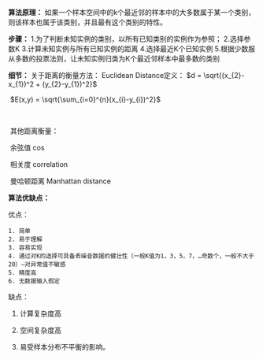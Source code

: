 **算法原理：**
    如果一个样本空间中的k个最近邻的样本中的大多数属于某一个类别，
    则该样本也属于该类别，并且最有这个类别的特性。

**步骤：**
    1.为了判断未知实例的类别，以所有已知类别的实例作为参照；
    2.选择参数K
    3.计算未知实例与所有已知实例的距离
    4.选择最近K个已知实例
    5.根据少数服从多数的投票法则，让未知实例归类为K个最近邻样本中最多数的类别

**细节：**
    关于距离的衡量方法：
        Euclidean Distance定义：
            $d = \sqrt{(x_{2}-x_{1})^2 + (y_{2}-y_{1})^2}$

​	$E(x,y) = \sqrt{\sum_{i=0}^{n}(x_{i}-y_{i})^2}$

​	

​	其他距离衡量：

​		余弦值 cos

​		相关度 correlation

​		曼哈顿距离 Manhattan distance



**算法优缺点：**

优点：

 	1. 简单
	2. 易于理解
	3. 容易实现
	4. 通过对K的选择可具备丢噪音数据的健壮性（一般K值为1，3，5，7，…奇数个，一般不大于20）—对异常值不敏感
	5. 精度高
	6. 无数据输入假定

缺点：

 1. 计算复杂度高

 2. 空间复杂度高

 3. 易受样本分布不平衡的影响。

    ​